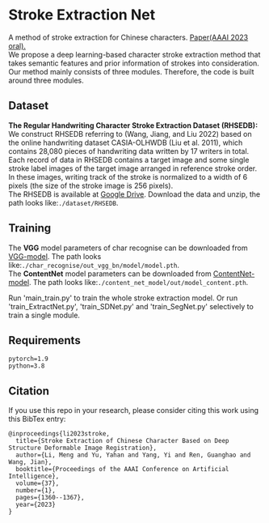 # Stroke Extraction Net

A method of stroke extraction for Chinese characters. [Paper(AAAI 2023 oral).](https://ojs.aaai.org/index.php/AAAI/article/view/25220)<br>
We propose a deep learning-based character stroke extraction method that takes semantic features and prior information of strokes into consideration. 
Our method mainly consists of three modules. Therefore, the code is built around three modules.

## Dataset 
**The Regular Handwriting Character Stroke Extraction Dataset (RHSEDB):** 
We construct RHSEDB referring to (Wang, Jiang, and Liu 2022) based on the online
handwriting dataset CASIA-OLHWDB (Liu et al. 2011), 
which contains 28,080 pieces of handwriting data written
by 17 writers in total. Each record of data in RHSEDB contains a target image and 
some single stroke label images of the target image arranged in reference stroke order. 
In these images, writing track of the stroke is normalized to a width of 6
pixels (the size of the stroke image is 256 pixels).  
The RHSEDB is available at [Google Drive](https://drive.google.com/file/d/1Q8dxAgSUkLp8IDVdjb9RK4zwACFVhGvu/view?usp=drive_link). 
Download the data and unzip, the path looks like:``./dataset/RHSEDB``.

## Training
The **VGG** model parameters of char recognise can be downloaded from [VGG-model](https://drive.google.com/file/d/1UgE1iYv4r6sPsjMRb84ACCCLe5nYZtTb/view?usp=drive_link). The path looks like:``./char_recognise/out_vgg_bn/model/model.pth``.<br>
The **ContentNet** model parameters can be downloaded from [ContentNet-model](https://drive.google.com/file/d/1R2h-jDhv2pBHVEeBvFUfLH2jQ7qBCuXl/view?usp=drive_link). The path looks like:``./content_net_model/out/model_content.pth``.


Run 'main_train.py' to train the whole stroke extraction model. Or run 'train_ExtractNet.py', 
'train_SDNet.py' and 'train_SegNet.py' selectively to train a single module. 

## Requirements
    pytorch=1.9  
    python=3.8

## Citation
If you use this repo in your research, please consider citing this work using this BibTex entry:
```
@inproceedings{li2023stroke,
  title={Stroke Extraction of Chinese Character Based on Deep Structure Deformable Image Registration},
  author={Li, Meng and Yu, Yahan and Yang, Yi and Ren, Guanghao and Wang, Jian},
  booktitle={Proceedings of the AAAI Conference on Artificial Intelligence},
  volume={37},
  number={1},
  pages={1360--1367},
  year={2023}
}
```
    

